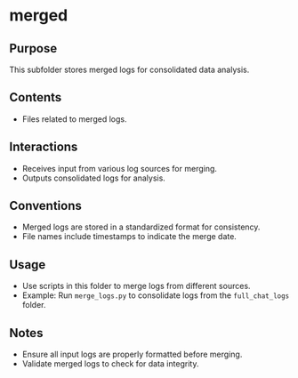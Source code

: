 # merged

## Purpose
This subfolder stores merged logs for consolidated data analysis.

## Contents
- Files related to merged logs.

## Interactions
- Receives input from various log sources for merging.
- Outputs consolidated logs for analysis.

## Conventions
- Merged logs are stored in a standardized format for consistency.
- File names include timestamps to indicate the merge date.

## Usage
- Use scripts in this folder to merge logs from different sources.
- Example: Run `merge_logs.py` to consolidate logs from the `full_chat_logs` folder.

## Notes
- Ensure all input logs are properly formatted before merging.
- Validate merged logs to check for data integrity.
